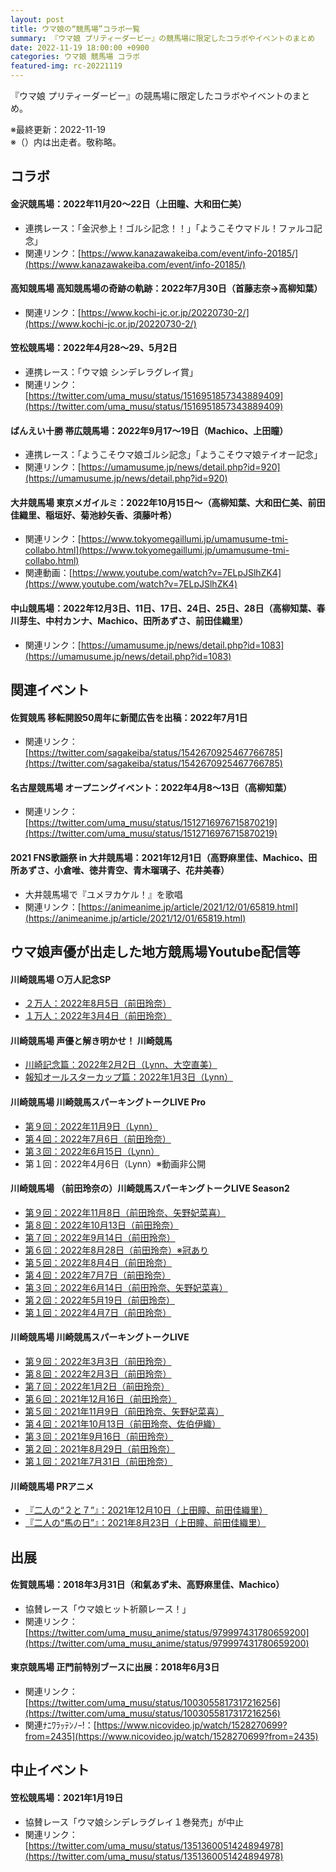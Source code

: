 ```yaml
---
layout: post
title: ウマ娘の“競馬場”コラボ一覧
summary: 『ウマ娘 プリティーダービー』の競馬場に限定したコラボやイベントのまとめ
date: 2022-11-19 18:00:00 +0900
categories: ウマ娘 競馬場 コラボ
featured-img: rc-20221119
---
```


『ウマ娘 プリティーダービー』の競馬場に限定したコラボやイベントのまとめ。

※最終更新：2022-11-19  
※（）内は出走者。敬称略。

## コラボ

#### 金沢競馬場：2022年11月20～22日（上田瞳、大和田仁美）
- 連携レース：「金沢参上！ゴルシ記念！！」「ようこそウマドル！ファルコ記念」
- 関連リンク：[https://www.kanazawakeiba.com/event/info-20185/](https://www.kanazawakeiba.com/event/info-20185/)

#### 高知競馬場 高知競馬場の奇跡の軌跡：2022年7月30日（首藤志奈→高柳知葉）
- 関連リンク：[https://www.kochi-jc.or.jp/20220730-2/](https://www.kochi-jc.or.jp/20220730-2/)

#### 笠松競馬場：2022年4月28～29、5月2日
- 連携レース：「ウマ娘 シンデレラグレイ賞」
- 関連リンク：[https://twitter.com/uma_musu/status/1516951857343889409](https://twitter.com/uma_musu/status/1516951857343889409)

#### ばんえい十勝 帯広競馬場：2022年9月17～19日（Machico、上田瞳）
- 連携レース：「ようこそウマ娘ゴルシ記念」「ようこそウマ娘テイオー記念」
- 関連リンク：[https://umamusume.jp/news/detail.php?id=920](https://umamusume.jp/news/detail.php?id=920)

#### 大井競馬場 東京メガイルミ：2022年10月15日～（高柳知葉、大和田仁美、前田佳織里、稲垣好、菊池紗矢香、須藤叶希）
- 関連リンク：[https://www.tokyomegaillumi.jp/umamusume-tmi-collabo.html](https://www.tokyomegaillumi.jp/umamusume-tmi-collabo.html)
- 関連動画：[https://www.youtube.com/watch?v=7ELpJSlhZK4](https://www.youtube.com/watch?v=7ELpJSlhZK4)


#### 中山競馬場：2022年12月3日、11日、17日、24日、25日、28日（高柳知葉、春川芽生、中村カンナ、Machico、田所あずさ、前田佳織里）
- 関連リンク：[https://umamusume.jp/news/detail.php?id=1083](https://umamusume.jp/news/detail.php?id=1083)

## 関連イベント

#### 佐賀競馬 移転開設50周年に新聞広告を出稿：2022年7月1日
- 関連リンク：[https://twitter.com/sagakeiba/status/1542670925467766785](https://twitter.com/sagakeiba/status/1542670925467766785)

#### 名古屋競馬場 オープニングイベント：2022年4月8～13日（高柳知葉）
- 関連リンク：[https://twitter.com/uma_musu/status/1512716976715870219](https://twitter.com/uma_musu/status/1512716976715870219)

#### 2021 FNS歌謡祭 in 大井競馬場：2021年12月1日（高野麻里佳、Machico、田所あずさ、小倉唯、徳井青空、青木瑠璃子、花井美春）
- 大井競馬場で『ユメヲカケル！』を歌唱
- 関連リンク：[https://animeanime.jp/article/2021/12/01/65819.html](https://animeanime.jp/article/2021/12/01/65819.html)

## ウマ娘声優が出走した地方競馬場Youtube配信等

#### 川崎競馬場 ○万人記念SP

- [２万人：2022年8月5日（前田玲奈）](https://www.youtube.com/watch?v=s0HZ_-Bkylc)
- [１万人：2022年3月4日（前田玲奈）](https://www.youtube.com/watch?v=gk26gt0mex4)

#### 川崎競馬場 声優と解き明かせ！ 川崎競馬

- [川崎記念篇：2022年2月2日（Lynn、大空直美）](https://www.youtube.com/watch?v=h4_YlhlfsPA)
- [報知オールスターカップ篇：2022年1月3日（Lynn）](https://www.youtube.com/watch?v=I0OsLhG4AC0)

#### 川崎競馬場 川崎競馬スパーキングトークLIVE Pro

- [第９回：2022年11月9日（Lynn）](https://www.youtube.com/watch?v=WyX6o4kgNkY)
- [第４回：2022年7月6日（前田玲奈）](https://www.youtube.com/watch?v=59upTd45Mz0)
- [第３回：2022年6月15日（Lynn）](https://www.youtube.com/watch?v=1PwQQXczTMQ)
- 第１回：2022年4月6日（Lynn）※動画非公開

#### 川崎競馬場 （前田玲奈の）川崎競馬スパーキングトークLIVE Season2

- [第９回：2022年11月8日（前田玲奈、矢野妃菜喜）](https://www.youtube.com/watch?v=N4Cf0aamjrE)
- [第８回：2022年10月13日（前田玲奈）](https://www.youtube.com/watch?v=yhVkFSinJRw)
- [第７回：2022年9月14日（前田玲奈）](https://www.youtube.com/watch?v=bRwvGJc-a_c)
- [第６回：2022年8月28日（前田玲奈）※冠あり](https://www.youtube.com/watch?v=YFEPvD3LbqQ)
- [第５回：2022年8月4日（前田玲奈）](https://www.youtube.com/watch?v=0vC2YCqXS-c)
- [第４回：2022年7月7日（前田玲奈）](https://www.youtube.com/watch?v=FHw-glixesk)
- [第３回：2022年6月14日（前田玲奈、矢野妃菜喜）](https://www.youtube.com/watch?v=PHRji1q37zc)
- [第２回：2022年5月19日（前田玲奈）](https://www.youtube.com/watch?v=pA76n_Mt8jM)
- [第１回：2022年4月7日（前田玲奈）](https://www.youtube.com/watch?v=Iyy1VqeNTQU)

#### 川崎競馬場  川崎競馬スパーキングトークLIVE

- [第９回：2022年3月3日（前田玲奈）](https://www.youtube.com/watch?v=3aZvK3iBon8)
- [第８回：2022年2月3日（前田玲奈）](https://www.youtube.com/watch?v=Zr37NAt-byw)
- [第７回：2022年1月2日（前田玲奈）](https://www.youtube.com/watch?v=Z5MAjDwZE3I)
- [第６回：2021年12月16日（前田玲奈）](https://www.youtube.com/watch?v=u0SmOPTl_tc)
- [第５回：2021年11月9日（前田玲奈、矢野妃菜喜）](https://www.youtube.com/watch?v=rGiFTPDnWdg)
- [第４回：2021年10月13日（前田玲奈、佐伯伊織）](https://www.youtube.com/watch?v=PntN5Foq0uk)
- [第３回：2021年9月16日（前田玲奈）](https://www.youtube.com/watch?v=dg-kb0okRiA)
- [第２回：2021年8月29日（前田玲奈）](https://www.youtube.com/watch?v=ZruQcdFo3h0)
- [第１回：2021年7月31日（前田玲奈）](https://www.youtube.com/watch?v=tMxUf8oLmeU)

#### 川崎競馬場 PRアニメ

- [『二人の“２と７”』：2021年12月10日（上田瞳、前田佳織里）](https://www.youtube.com/watch?v=ywxtAP5CGag)
- [『二人の“馬の日”』：2021年8月23日（上田瞳、前田佳織里）](https://www.youtube.com/watch?v=ALMCc84AVek)

## 出展

#### 佐賀競馬場：2018年3月31日（和氣あず未、高野麻里佳、Machico）
- 協賛レース「ウマ娘ヒット祈願レース！」
- 関連リンク：[https://twitter.com/uma_musu_anime/status/979997431780659200](https://twitter.com/uma_musu_anime/status/979997431780659200)

#### 東京競馬場 正門前特別ブースに出展：2018年6月3日
- 関連リンク：[https://twitter.com/uma_musu/status/1003055817317216256](https://twitter.com/uma_musu/status/1003055817317216256)
- 関連ﾅﾆﾜﾗｯﾃﾝﾉｰ!：[https://www.nicovideo.jp/watch/1528270699?from=2435](https://www.nicovideo.jp/watch/1528270699?from=2435)

## 中止イベント
#### 笠松競馬場：2021年1月19日
- 協賛レース「ウマ娘シンデレラグレイ１巻発売」が中止
- 関連リンク：[https://twitter.com/uma_musu/status/1351360051424894978](https://twitter.com/uma_musu/status/1351360051424894978)
